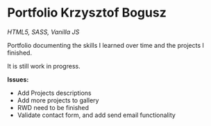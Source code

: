 # Portfolio Krzysztof Bogusz

*HTML5, SASS, Vanilla JS*

Portfolio documenting the skills I learned over time and the projects I finished.

It is still work in progress. 

**Issues:**
- Add Projects descriptions
- Add more projects to gallery
- RWD need to be finished
- Validate contact form, and add send email functionality 
